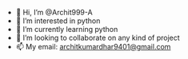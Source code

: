 - 👋 Hi, I’m @Archit999-A
- 👀 I’m interested in python 
- 🌱 I’m currently learning python
- 💞️ I’m looking to collaborate on any kind of project
- 📫 My email: architkumardhar9401@gmail.com

<!---
Archit999-A/Archit999-A is a ✨ special ✨ repository because its `README.md` (this file) appears on your GitHub profile.
You can click the Preview link to take a look at your changes.
--->
